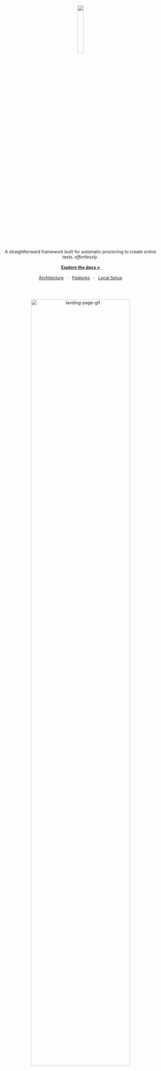 <br />
<p align="center">
  <img src="./client/src/assets/logo_procto_ease_no_background.png" width="20%" />
</p>

<p align="center">
  A straightforward framework built for automatic proctoring to create online tests, <i>effortlessly</i>.
  <br />
  <br />
  <a href="#table-of-content"><b>Explore the docs »</b></a>
  <br />
  <br />
  <a href="#architecture-and-design">Architecture</a>
  &nbsp;&nbsp;·&nbsp;&nbsp;
  <a href="#demonstration">Features</a>
  &nbsp;&nbsp;·&nbsp;&nbsp;
  <a href="#contributing">Local Setup</a>
  <br />
</p>

<br />
<br />

<p align="center">
  <img src="./images/landing_page_.gif" alt="landing-page-gif" width="80%" />
</p>

<br />

### Table Of Content

- [Architecture](#architecture-and-design)
- [Design](#design)
- [Demonstration & Features](#demonstration)
- [Technologies Used](#technologies-used)
- [Local Setup & Contributing](#contributing)
- [License](#license-)
- [Authors](#authors)


## Architecture and Design

<br />

### Architecture

- The architecture and workflow was built using [excalidraw](https://excalidraw.com) and it is freaking [brilliant](https://github.com/excalidraw/excalidraw).
<br />
<img src="./images/architecture.svg" />
<br />

### Design

- The designs were built using [Figma](figma.com) and were brought to life with [React](https://beta.reactjs.org).


## Demonstration

<br />

**Landing Page**

<p align="left">
  <img src='./images/landing_1.png' alt='Intro Screen' width="80%">
  <img src='./images/landing_2.png' alt='Features' width="80%">
  <img src='./images/landing_3.png' alt='Features 2' width="80%">
</p>

<br />
<br />


**Creating a Test and Dashbaord**



**Start Exam**

- After logging in and entering the unique test code.
- Live Snapshots will be captured, periodically and will be analysed for the following :
  -  Face Verification
  -  Face Cover/Visibility
  -  Multiple People Detection
<br />

<img src='./images/exam.png' alt='Start Exam' width="80%">
<br />


**Checks for cheating**

- Face Verification
- Voice Detection
- Multiple People Detection
- Dev Tools Check
- Multiple Tabs Check
- Full Screen Check
<!-- 
<br />

<table>
    <tr>
        <td>
            <img src='./images/test_response_1.png' alt='Full Screen Detect'>
        </td>
        <td>
            <img src='./images/test_response_2.png' alt='Dev Tools'>
        </td>
    </tr>
    <tr>
        <td>
            <img src='./images/test_response_3.png' alt='Face Not Visible'>
        </td>
        <td>
            <img src='./images/test_response_4.png' alt='Multiple People'>
        </td>
    </tr>
</table>

<br /> -->

Also, **ideas rejected**: These were rejcted due to false positives and unsurity of cheating.

- Eye Tracking
- Object detection
- Mouse Tracking

<br />

<br />

## Technologies Used

<br />

- Workflow and Architecture Design
  - Excalidraw
- Prototyping and Frontend Design
  - Figma
- Frontend
  - React.js
  - CSS
- Backend
  - Node.js (Express.js)
  - MongoDB
- Machine Learning
  - OpenCV
  - Tensorflow_hub
  - Flask

<br />

**Dependencies**

A freaking huge shoutout to:
- [react-webcam](https://www.npmjs.com/package/react-webcam)
- [devtools-detect](https://www.npmjs.com/package/devtools-detect)
- [react-chartjs-2](https://www.npmjs.com/package/react-chartjs-2)
- [chartjs](https://www.npmjs.com/package/chartjs)

<br />
<br />

## Contributing

**Local Setup || Project Structure**

NOTE: Individual instructions can be found in respective directories.

- The project contains 4 broad directories.

```
*
├───client
├───extension
├───model
└───server
```

- `client`: The frontend for the application.
- `extension`: Chrome/Edge extension to keep a track of browser tabs.
- `model`: Model APIs for Machine Learning.
- `server`: The backend for the application.

<br />

**Client**

For local setup of frontend:
- `cd client`
- `npm i`
- `npm start`
- Go to `localhost:3000`

Structure

```
src
├───assets
├───components
├───containers
└───index.js
```

Individual Component & Container Structure

```
component
├───component.jsx
└───component.css
```

<br />
<br />

**Extension**

Read [this](https://github.com/tusharnankani/LeadsTracker#using-this-extension) or [this](https://github.com/dheerajdlalwani/back-to-work/#how-to-install) for a brief description for installing extensions.
- Open new tab & type: `chrome://extensions` or `edge://extensions`.
- Look for the Developer mode toggle & turn it on if it's not already.
- After cloning the repository, click on `Load Unpacked` and select the `extension` directory.

<br />
<br />

**Model**

The complete setup can be found in the [`model` directory](./model).

NOTE:

- Apart from this `tensorflow` and `tensorflow_hub` should be installed .
- The face-pose-estimation model is not final it is just a placeholder for now(will improve it as we get time).
- How to convert javascript array for image into image tensor that part is remaining.

<br />
<br />

**Server**

For local setup of backend:
- `cd server`
- `npm i`
- `npm start`

```
server
├───controllers
├───middlewares
├───models
├───routes
└───package.json
```

<br />
<br />

### License 📜

[GNU General Public License v3.0](/LICENSE)


### Authors

- Abhinay Patil 
  - [LinkedIn](https://www.linkedin.com/in/abhinay-patil-3b385422a/?locale=fr_FR)
- Piush Paul
  - [LinkedIn](https://www.linkedin.com/in/piush-paul-b40612208/)


